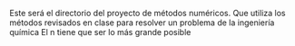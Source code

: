 Este será el directorio del proyecto de métodos numéricos.
Que utiliza los métodos revisados en clase para resolver un problema de la ingeniería química 
El n tiene que ser lo más grande posible 
